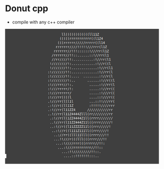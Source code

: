 # Donut cpp
- compile with any c++ compiler

![Hi there](https://github.com/Vlvin/donut.cpp/blob/1b24d79f/donut.png?raw=true)